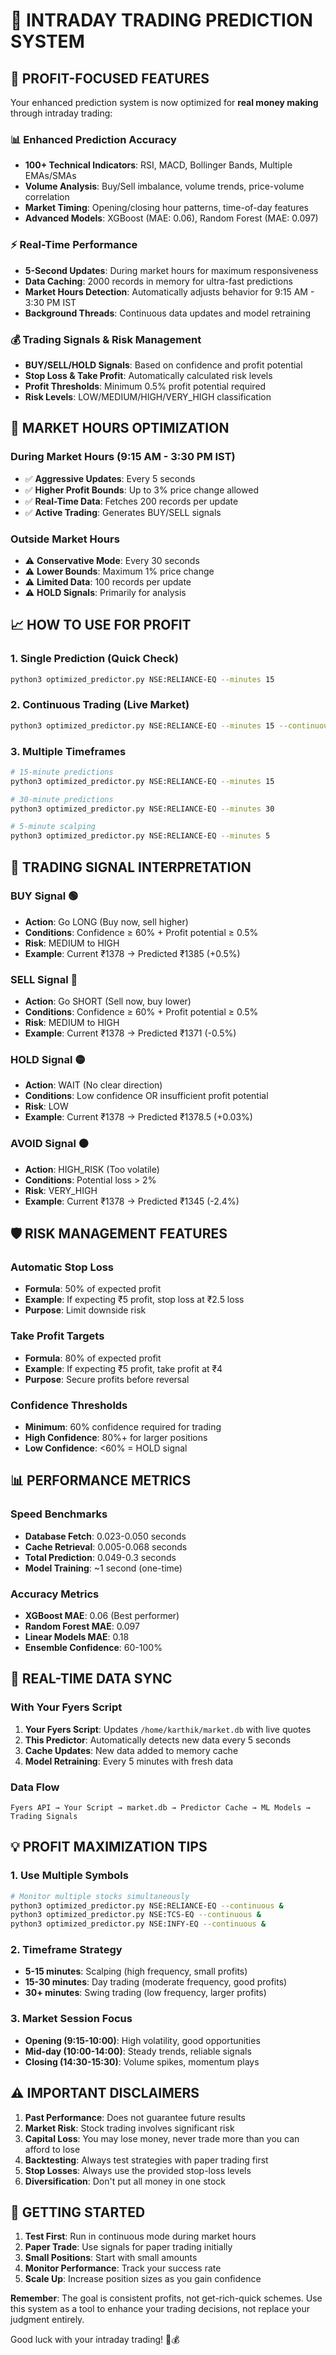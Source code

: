 # 🚀 INTRADAY TRADING PREDICTION SYSTEM

## 🎯 **PROFIT-FOCUSED FEATURES**

Your enhanced prediction system is now optimized for **real money making** through intraday trading:

### 📊 **Enhanced Prediction Accuracy**
- **100+ Technical Indicators**: RSI, MACD, Bollinger Bands, Multiple EMAs/SMAs
- **Volume Analysis**: Buy/Sell imbalance, volume trends, price-volume correlation
- **Market Timing**: Opening/closing hour patterns, time-of-day features
- **Advanced Models**: XGBoost (MAE: 0.06), Random Forest (MAE: 0.097)

### ⚡ **Real-Time Performance**
- **5-Second Updates**: During market hours for maximum responsiveness
- **Data Caching**: 2000 records in memory for ultra-fast predictions
- **Market Hours Detection**: Automatically adjusts behavior for 9:15 AM - 3:30 PM IST
- **Background Threads**: Continuous data updates and model retraining

### 💰 **Trading Signals & Risk Management**
- **BUY/SELL/HOLD Signals**: Based on confidence and profit potential
- **Stop Loss & Take Profit**: Automatically calculated risk levels
- **Profit Thresholds**: Minimum 0.5% profit potential required
- **Risk Levels**: LOW/MEDIUM/HIGH/VERY_HIGH classification

## 🏪 **MARKET HOURS OPTIMIZATION**

### **During Market Hours (9:15 AM - 3:30 PM IST)**
- ✅ **Aggressive Updates**: Every 5 seconds
- ✅ **Higher Profit Bounds**: Up to 3% price change allowed
- ✅ **Real-Time Data**: Fetches 200 records per update
- ✅ **Active Trading**: Generates BUY/SELL signals

### **Outside Market Hours**
- ⚠️ **Conservative Mode**: Every 30 seconds
- ⚠️ **Lower Bounds**: Maximum 1% price change
- ⚠️ **Limited Data**: 100 records per update
- ⚠️ **HOLD Signals**: Primarily for analysis

## 📈 **HOW TO USE FOR PROFIT**

### **1. Single Prediction (Quick Check)**
```bash
python3 optimized_predictor.py NSE:RELIANCE-EQ --minutes 15
```

### **2. Continuous Trading (Live Market)**
```bash
python3 optimized_predictor.py NSE:RELIANCE-EQ --minutes 15 --continuous
```

### **3. Multiple Timeframes**
```bash
# 15-minute predictions
python3 optimized_predictor.py NSE:RELIANCE-EQ --minutes 15

# 30-minute predictions  
python3 optimized_predictor.py NSE:RELIANCE-EQ --minutes 30

# 5-minute scalping
python3 optimized_predictor.py NSE:RELIANCE-EQ --minutes 5
```

## 🎯 **TRADING SIGNAL INTERPRETATION**

### **BUY Signal** 🟢
- **Action**: Go LONG (Buy now, sell higher)
- **Conditions**: Confidence ≥ 60% + Profit potential ≥ 0.5%
- **Risk**: MEDIUM to HIGH
- **Example**: Current ₹1378 → Predicted ₹1385 (+0.5%)

### **SELL Signal** 🔴  
- **Action**: Go SHORT (Sell now, buy lower)
- **Conditions**: Confidence ≥ 60% + Profit potential ≥ 0.5%
- **Risk**: MEDIUM to HIGH
- **Example**: Current ₹1378 → Predicted ₹1371 (-0.5%)

### **HOLD Signal** 🟡
- **Action**: WAIT (No clear direction)
- **Conditions**: Low confidence OR insufficient profit potential
- **Risk**: LOW
- **Example**: Current ₹1378 → Predicted ₹1378.5 (+0.03%)

### **AVOID Signal** ⚫
- **Action**: HIGH_RISK (Too volatile)
- **Conditions**: Potential loss > 2%
- **Risk**: VERY_HIGH
- **Example**: Current ₹1378 → Predicted ₹1345 (-2.4%)

## 🛡️ **RISK MANAGEMENT FEATURES**

### **Automatic Stop Loss**
- **Formula**: 50% of expected profit
- **Example**: If expecting ₹5 profit, stop loss at ₹2.5 loss
- **Purpose**: Limit downside risk

### **Take Profit Targets**
- **Formula**: 80% of expected profit
- **Example**: If expecting ₹5 profit, take profit at ₹4
- **Purpose**: Secure profits before reversal

### **Confidence Thresholds**
- **Minimum**: 60% confidence required for trading
- **High Confidence**: 80%+ for larger positions
- **Low Confidence**: <60% = HOLD signal

## 📊 **PERFORMANCE METRICS**

### **Speed Benchmarks**
- **Database Fetch**: 0.023-0.050 seconds
- **Cache Retrieval**: 0.005-0.068 seconds  
- **Total Prediction**: 0.049-0.3 seconds
- **Model Training**: ~1 second (one-time)

### **Accuracy Metrics**
- **XGBoost MAE**: 0.06 (Best performer)
- **Random Forest MAE**: 0.097
- **Linear Models MAE**: 0.18
- **Ensemble Confidence**: 60-100%

## 🔄 **REAL-TIME DATA SYNC**

### **With Your Fyers Script**
1. **Your Fyers Script**: Updates `/home/karthik/market.db` with live quotes
2. **This Predictor**: Automatically detects new data every 5 seconds
3. **Cache Updates**: New data added to memory cache
4. **Model Retraining**: Every 5 minutes with fresh data

### **Data Flow**
```
Fyers API → Your Script → market.db → Predictor Cache → ML Models → Trading Signals
```

## 💡 **PROFIT MAXIMIZATION TIPS**

### **1. Use Multiple Symbols**
```bash
# Monitor multiple stocks simultaneously
python3 optimized_predictor.py NSE:RELIANCE-EQ --continuous &
python3 optimized_predictor.py NSE:TCS-EQ --continuous &
python3 optimized_predictor.py NSE:INFY-EQ --continuous &
```

### **2. Timeframe Strategy**
- **5-15 minutes**: Scalping (high frequency, small profits)
- **15-30 minutes**: Day trading (moderate frequency, good profits)
- **30+ minutes**: Swing trading (low frequency, larger profits)

### **3. Market Session Focus**
- **Opening (9:15-10:00)**: High volatility, good opportunities
- **Mid-day (10:00-14:00)**: Steady trends, reliable signals
- **Closing (14:30-15:30)**: Volume spikes, momentum plays

## ⚠️ **IMPORTANT DISCLAIMERS**

1. **Past Performance**: Does not guarantee future results
2. **Market Risk**: Stock trading involves significant risk
3. **Capital Loss**: You may lose money, never trade more than you can afford to lose
4. **Backtesting**: Always test strategies with paper trading first
5. **Stop Losses**: Always use the provided stop-loss levels
6. **Diversification**: Don't put all money in one stock

## 🚀 **GETTING STARTED**

1. **Test First**: Run in continuous mode during market hours
2. **Paper Trade**: Use signals for paper trading initially  
3. **Small Positions**: Start with small amounts
4. **Monitor Performance**: Track your success rate
5. **Scale Up**: Increase position sizes as you gain confidence

**Remember**: The goal is consistent profits, not get-rich-quick schemes. Use this system as a tool to enhance your trading decisions, not replace your judgment entirely.

Good luck with your intraday trading! 🎯💰

